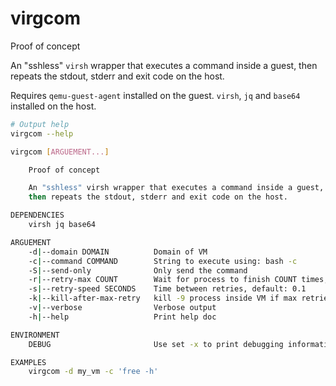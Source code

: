 # virgcom

Proof of concept

An "sshless" `virsh` wrapper that executes a command inside a guest, then repeats the stdout, stderr and exit code on the host.

Requires `qemu-guest-agent` installed on the guest. `virsh`, `jq` and `base64` installed on the host.

```bash
# Output help
virgcom --help
```
```bash
virgcom [ARGUEMENT...]

	Proof of concept

	An "sshless" virsh wrapper that executes a command inside a guest,
	then repeats the stdout, stderr and exit code on the host.

DEPENDENCIES
	virsh jq base64

ARGUEMENT
	-d|--domain DOMAIN          Domain of VM
	-c|--command COMMAND        String to execute using: bash -c
	-S|--send-only              Only send the command
	-r|--retry-max COUNT        Wait for process to finish COUNT times, default: 100
	-s|--retry-speed SECONDS    Time between retries, default: 0.1
	-k|--kill-after-max-retry   kill -9 process inside VM if max retries is exceeded
	-v|--verbose                Verbose output
	-h|--help                   Print help doc

ENVIRONMENT
	DEBUG                       Use set -x to print debugging information

EXAMPLES
	virgcom -d my_vm -c 'free -h'
```
